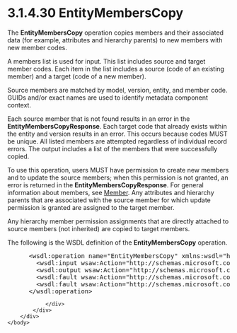 <html dir="LTR" xmlns:mshelp="http://msdn.microsoft.com/mshelp" xmlns:ddue="http://ddue.schemas.microsoft.com/authoring/2003/5" xmlns:xlink="http://www.w3.org/1999/xlink" xmlns:tool="http://www.microsoft.com/tooltip">
    <head>
        <meta http-equiv="Content-Type" content="text/html; CHARSET=utf-8"></meta>
        <meta name="save" content="history"></meta>
        <title>3.1.4.30 EntityMembersCopy</title>
        <xml>
            <mshelp:toctitle title="3.1.4.30 EntityMembersCopy"></mshelp:toctitle>
            <mshelp:rltitle title="[MS-SSMDSWS-15]: EntityMembersCopy"></mshelp:rltitle>
            <mshelp:keyword index="A" term="7aae6291-af64-4f27-ab77-3e1d4580b3ca"></mshelp:keyword>
            <mshelp:attr name="DCSext.ContentType" value="open specification"></mshelp:attr>
            <mshelp:attr name="AssetID" value="7aae6291-af64-4f27-ab77-3e1d4580b3ca"></mshelp:attr>
            <mshelp:attr name="TopicType" value="kbRef"></mshelp:attr>
            <mshelp:attr name="DCSext.Title" value="[MS-SSMDSWS-15]: EntityMembersCopy" />
        </xml>
    </head>
    <body>
        <div id="header">
            <h1 class="heading">3.1.4.30 EntityMembersCopy</h1>
        </div>
        <div id="mainSection">
            <div id="mainBody">
                <div id="allHistory" class="saveHistory"></div>
                <div id="sectionSection0" class="section" name="collapseableSection">
                    

<p>The <b>EntityMembersCopy</b> operation copies members and
their associated data (for example, attributes and hierarchy parents) to new
members with new member codes.</p>

<p>A members list is used for input. This list includes source
and target member codes. Each item in the list includes a source (code of an
existing member) and a target (code of a new member).</p>

<p>Source members are matched by model, version, entity, and
member code. GUIDs and/or exact names are used to identify metadata component
context.</p>

<p>Each source member that is not found results in an error in
the <b>EntityMembersCopyResponse</b>. Each target code that already exists
within the entity and version results in an error. This occurs because codes
MUST be unique. All listed members are attempted regardless of individual
record errors. The output includes a list of the members that were successfully
copied.</p>

<p>To use this operation, users MUST have permission to create
new members and to update the source members; when this permission is not
granted, an error is returned in the <b>EntityMembersCopyResponse</b>. For
general information about members, see <a href="70b1582a-5b1d-4fdc-832e-d2556ddda386.htm">Member</a>. Any attributes and
hierarchy parents that are associated with the source member for which update
permission is granted are assigned to the target member.</p>

<p>Any hierarchy member permission assignments that are
directly attached to source members (not inherited) are copied to target
members.</p>

<p>The following is the WSDL definition of the <b>EntityMembersCopy</b>
operation.</p>

<dl>
<dd>
<div><pre> &lt;wsdl:operation name=&quot;EntityMembersCopy&quot; xmlns:wsdl=&quot;http://schemas.xmlsoap.org/wsdl/&quot;&gt;
   &lt;wsdl:input wsaw:Action=&quot;http://schemas.microsoft.com/sqlserver/masterdataservices/2009/09/IService/EntityMembersCopy&quot; name=&quot;EntityMembersCopyRequest&quot; message=&quot;tns:EntityMembersCopyRequest&quot; xmlns:wsaw=&quot;http://www.w3.org/2006/05/addressing/wsdl&quot; /&gt;
   &lt;wsdl:output wsaw:Action=&quot;http://schemas.microsoft.com/sqlserver/masterdataservices/2009/09/IService/EntityMembersCopyResponse&quot; name=&quot;EntityMembersCopyResponse&quot; message=&quot;tns:EntityMembersCopyResponse&quot; xmlns:wsaw=&quot;http://www.w3.org/2006/05/addressing/wsdl&quot; /&gt;
   &lt;wsdl:fault wsaw:Action=&quot;http://schemas.microsoft.com/sqlserver/masterdataservices/2009/09/IService/EntityMembersCopyEditionExpiredMessageFault&quot; name=&quot;EditionExpiredMessageFault&quot; message=&quot;tns:IService_EntityMembersCopy_EditionExpiredMessageFault_FaultMessage&quot; xmlns:wsaw=&quot;http://www.w3.org/2006/05/addressing/wsdl&quot; /&gt;
   &lt;wsdl:fault wsaw:Action=&quot;http://schemas.microsoft.com/sqlserver/masterdataservices/2009/09/IService/EntityMembersCopySkuNotSupportedMessageFault&quot; name=&quot;SkuNotSupportedMessageFault&quot; message=&quot;tns:IService_EntityMembersCopy_SkuNotSupportedMessageFault_FaultMessage&quot; xmlns:wsaw=&quot;http://www.w3.org/2006/05/addressing/wsdl&quot; /&gt;
 &lt;/wsdl:operation&gt;
</pre></div>
</dd></dl>


                </div>
            </div>
        </div>
    </body>
</html>